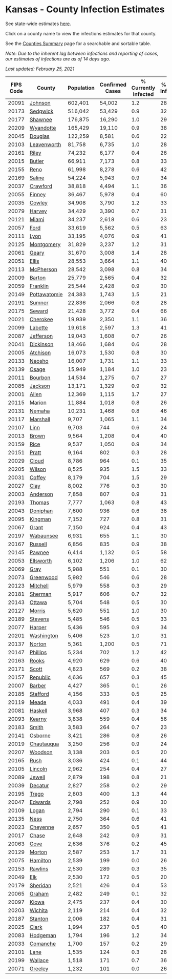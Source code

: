 # Kansas - County Infection Estimates

See state-wide estimates [here](/infections/us-ks).

Click on a county name to view the infections estimates for that county.

See the [Counties Summary](/infections/summary-counties) page for a searchable and sortable table.

*Note: Due to the inherent lag between infections and reporting of cases, our estimates of infections are as of 14 days ago.*

*Last updated: February 25, 2021*

|   FIPS Code |                       County |   Population |   Confirmed Cases |   % Currently Infected |   % Total Infected |
|-------------|------------------------------|--------------|-------------------|------------------------|--------------------|
|       20091 |           [Johnson](johnson) |      602,401 |            54,002 |                    1.2 |               28.3 |
|       20173 |         [Sedgwick](sedgwick) |      516,042 |            53,429 |                    0.9 |               32.8 |
|       20177 |           [Shawnee](shawnee) |      176,875 |            16,290 |                    1.0 |               29.1 |
|       20209 |       [Wyandotte](wyandotte) |      165,429 |            19,110 |                    0.9 |               38.8 |
|       20045 |           [Douglas](douglas) |      122,259 |             8,581 |                    0.6 |               22.3 |
|       20103 |   [Leavenworth](leavenworth) |       81,758 |             6,735 |                    1.0 |               28.7 |
|       20161 |               [Riley](riley) |       74,232 |             6,177 |                    0.4 |               26.7 |
|       20015 |             [Butler](butler) |       66,911 |             7,173 |                    0.8 |               33.4 |
|       20155 |                 [Reno](reno) |       61,998 |             8,278 |                    0.6 |               42.5 |
|       20169 |             [Saline](saline) |       54,224 |             5,943 |                    0.9 |               34.2 |
|       20037 |         [Crawford](crawford) |       38,818 |             4,494 |                    1.1 |               36.4 |
|       20055 |             [Finney](finney) |       36,467 |             5,978 |                    0.4 |               60.9 |
|       20035 |             [Cowley](cowley) |       34,908 |             3,790 |                    1.2 |               33.6 |
|       20079 |             [Harvey](harvey) |       34,429 |             3,390 |                    0.7 |               31.3 |
|       20121 |               [Miami](miami) |       34,237 |             2,618 |                    0.6 |               23.7 |
|       20057 |                 [Ford](ford) |       33,619 |             5,562 |                    0.5 |               63.6 |
|       20111 |                 [Lyon](lyon) |       33,195 |             4,076 |                    0.9 |               41.7 |
|       20125 |     [Montgomery](montgomery) |       31,829 |             3,237 |                    1.2 |               31.4 |
|       20061 |               [Geary](geary) |       31,670 |             3,008 |                    1.4 |               28.8 |
|       20051 |               [Ellis](ellis) |       28,553 |             3,664 |                    1.1 |               40.8 |
|       20113 |       [McPherson](mcpherson) |       28,542 |             3,098 |                    0.8 |               34.3 |
|       20009 |             [Barton](barton) |       25,779 |             2,565 |                    0.4 |               32.1 |
|       20059 |         [Franklin](franklin) |       25,544 |             2,428 |                    0.9 |               30.0 |
|       20149 | [Pottawatomie](pottawatomie) |       24,383 |             1,743 |                    1.5 |               21.8 |
|       20191 |             [Sumner](sumner) |       22,836 |             2,066 |                    0.8 |               28.1 |
|       20175 |             [Seward](seward) |       21,428 |             3,772 |                    0.4 |               66.6 |
|       20021 |         [Cherokee](cherokee) |       19,939 |             2,350 |                    1.1 |               36.9 |
|       20099 |           [Labette](labette) |       19,618 |             2,597 |                    1.3 |               41.3 |
|       20087 |       [Jefferson](jefferson) |       19,043 |             1,608 |                    0.7 |               26.6 |
|       20041 |       [Dickinson](dickinson) |       18,466 |             1,684 |                    0.6 |               28.4 |
|       20005 |         [Atchison](atchison) |       16,073 |             1,530 |                    0.8 |               30.2 |
|       20133 |             [Neosho](neosho) |       16,007 |             1,731 |                    1.1 |               33.5 |
|       20139 |               [Osage](osage) |       15,949 |             1,184 |                    1.0 |               23.2 |
|       20011 |           [Bourbon](bourbon) |       14,534 |             1,275 |                    0.7 |               27.5 |
|       20085 |           [Jackson](jackson) |       13,171 |             1,329 |                    0.9 |               32.6 |
|       20001 |               [Allen](allen) |       12,369 |             1,115 |                    1.7 |               27.0 |
|       20115 |             [Marion](marion) |       11,884 |             1,018 |                    0.8 |               26.7 |
|       20131 |             [Nemaha](nemaha) |       10,231 |             1,468 |                    0.8 |               46.2 |
|       20117 |         [Marshall](marshall) |        9,707 |             1,065 |                    1.1 |               34.9 |
|       20107 |                 [Linn](linn) |        9,703 |               744 |                    0.6 |               24.2 |
|       20013 |               [Brown](brown) |        9,564 |             1,208 |                    0.4 |               40.2 |
|       20159 |                 [Rice](rice) |        9,537 |             1,050 |                    0.9 |               34.5 |
|       20151 |               [Pratt](pratt) |        9,164 |               802 |                    0.3 |               28.1 |
|       20029 |               [Cloud](cloud) |        8,786 |               964 |                    0.1 |               35.4 |
|       20205 |             [Wilson](wilson) |        8,525 |               935 |                    1.5 |               33.6 |
|       20031 |             [Coffey](coffey) |        8,179 |               704 |                    1.5 |               29.0 |
|       20027 |                 [Clay](clay) |        8,002 |               776 |                    0.3 |               30.9 |
|       20003 |         [Anderson](anderson) |        7,858 |               807 |                    0.9 |               31.8 |
|       20193 |             [Thomas](thomas) |        7,777 |             1,063 |                    0.8 |               43.2 |
|       20043 |         [Doniphan](doniphan) |        7,600 |               936 |                    0.6 |               38.8 |
|       20095 |           [Kingman](kingman) |        7,152 |               727 |                    0.8 |               31.7 |
|       20067 |               [Grant](grant) |        7,150 |               924 |                    0.4 |               43.6 |
|       20197 |       [Wabaunsee](wabaunsee) |        6,931 |               655 |                    1.1 |               30.6 |
|       20167 |           [Russell](russell) |        6,856 |               835 |                    0.9 |               38.8 |
|       20145 |             [Pawnee](pawnee) |        6,414 |             1,132 |                    0.5 |               58.6 |
|       20053 |       [Ellsworth](ellsworth) |        6,102 |             1,206 |                    1.0 |               62.4 |
|       20069 |                 [Gray](gray) |        5,988 |               551 |                    0.1 |               30.8 |
|       20073 |       [Greenwood](greenwood) |        5,982 |               546 |                    0.6 |               28.9 |
|       20123 |         [Mitchell](mitchell) |        5,979 |               558 |                    0.3 |               29.7 |
|       20181 |           [Sherman](sherman) |        5,917 |               606 |                    0.7 |               32.6 |
|       20143 |             [Ottawa](ottawa) |        5,704 |               548 |                    0.5 |               30.3 |
|       20127 |             [Morris](morris) |        5,620 |               551 |                    1.0 |               30.8 |
|       20189 |           [Stevens](stevens) |        5,485 |               546 |                    0.5 |               33.0 |
|       20077 |             [Harper](harper) |        5,436 |               595 |                    0.9 |               34.3 |
|       20201 |     [Washington](washington) |        5,406 |               523 |                    1.0 |               31.0 |
|       20137 |             [Norton](norton) |        5,361 |             1,200 |                    0.5 |               71.8 |
|       20147 |         [Phillips](phillips) |        5,234 |               702 |                    1.2 |               42.3 |
|       20163 |               [Rooks](rooks) |        4,920 |               629 |                    0.6 |               40.4 |
|       20171 |               [Scott](scott) |        4,823 |               569 |                    0.2 |               38.1 |
|       20157 |         [Republic](republic) |        4,636 |               657 |                    0.3 |               45.5 |
|       20007 |             [Barber](barber) |        4,427 |               365 |                    0.1 |               26.2 |
|       20185 |         [Stafford](stafford) |        4,156 |               333 |                    0.5 |               25.7 |
|       20119 |               [Meade](meade) |        4,033 |               491 |                    0.4 |               39.6 |
|       20081 |           [Haskell](haskell) |        3,968 |               407 |                    0.3 |               34.2 |
|       20093 |             [Kearny](kearny) |        3,838 |               559 |                    0.4 |               56.0 |
|       20183 |               [Smith](smith) |        3,583 |               264 |                    0.7 |               23.5 |
|       20141 |           [Osborne](osborne) |        3,421 |               286 |                    0.8 |               26.0 |
|       20019 |     [Chautauqua](chautauqua) |        3,250 |               256 |                    0.9 |               24.4 |
|       20207 |           [Woodson](woodson) |        3,138 |               203 |                    0.5 |               20.0 |
|       20165 |                 [Rush](rush) |        3,036 |               424 |                    0.1 |               44.6 |
|       20105 |           [Lincoln](lincoln) |        2,962 |               254 |                    0.4 |               27.0 |
|       20089 |             [Jewell](jewell) |        2,879 |               198 |                    0.8 |               21.9 |
|       20039 |           [Decatur](decatur) |        2,827 |               258 |                    0.2 |               29.1 |
|       20195 |               [Trego](trego) |        2,803 |               400 |                    1.3 |               44.6 |
|       20047 |           [Edwards](edwards) |        2,798 |               252 |                    0.9 |               30.3 |
|       20109 |               [Logan](logan) |        2,794 |               290 |                    0.1 |               33.3 |
|       20135 |                 [Ness](ness) |        2,750 |               364 |                    0.6 |               41.9 |
|       20023 |         [Cheyenne](cheyenne) |        2,657 |               350 |                    0.5 |               41.0 |
|       20017 |               [Chase](chase) |        2,648 |               242 |                    0.9 |               31.8 |
|       20063 |                 [Gove](gove) |        2,636 |               376 |                    0.2 |               45.1 |
|       20129 |             [Morton](morton) |        2,587 |               253 |                    1.7 |               31.3 |
|       20075 |         [Hamilton](hamilton) |        2,539 |               199 |                    0.0 |               26.3 |
|       20153 |           [Rawlins](rawlins) |        2,530 |               289 |                    0.3 |               35.8 |
|       20049 |                   [Elk](elk) |        2,530 |               172 |                    0.5 |               20.5 |
|       20179 |         [Sheridan](sheridan) |        2,521 |               426 |                    0.4 |               53.6 |
|       20065 |             [Graham](graham) |        2,482 |               249 |                    0.1 |               32.2 |
|       20097 |               [Kiowa](kiowa) |        2,475 |               237 |                    0.4 |               30.0 |
|       20203 |           [Wichita](wichita) |        2,119 |               214 |                    0.4 |               32.3 |
|       20187 |           [Stanton](stanton) |        2,006 |               182 |                    0.4 |               31.0 |
|       20025 |               [Clark](clark) |        1,994 |               237 |                    0.5 |               40.1 |
|       20083 |         [Hodgeman](hodgeman) |        1,794 |               196 |                    1.2 |               34.8 |
|       20033 |         [Comanche](comanche) |        1,700 |               157 |                    0.2 |               29.1 |
|       20101 |                 [Lane](lane) |        1,535 |               124 |                    0.3 |               28.6 |
|       20199 |           [Wallace](wallace) |        1,518 |               171 |                    0.7 |               36.6 |
|       20071 |           [Greeley](greeley) |        1,232 |               101 |                    0.0 |               26.7 |